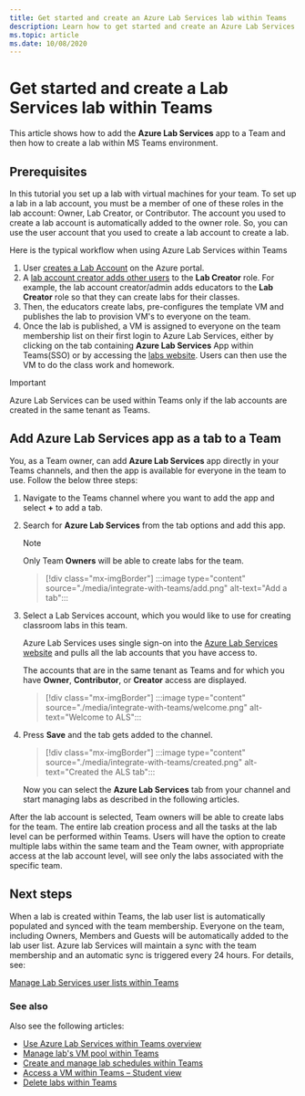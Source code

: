 ```yaml
---
title: Get started and create an Azure Lab Services lab within Teams
description: Learn how to get started and create an Azure Lab Services lab within Teams. 
ms.topic: article
ms.date: 10/08/2020
---
```


# Get started and create a Lab Services lab within Teams

This article shows how to add the **Azure Lab Services** app to a Team and then how to create a lab within MS Teams environment.

## Prerequisites

In this tutorial you set up a lab with virtual machines for your team. To set up a lab in a lab account, you must be a member of one of these roles in the lab account: Owner, Lab Creator, or Contributor. The account you used to create a lab account is automatically added to the owner role. So, you can use the user account that you used to create a lab account to create a lab.

Here is the typical workflow when using Azure Lab Services within Teams

1. User [creates a Lab Account](tutorial-setup-lab-account.md#create-a-lab-account) on the Azure portal.
1. A [lab account creator adds other users](tutorial-setup-lab-account.md#add-a-user-to-the-lab-creator-role) to the **Lab Creator** role. For example, the lab account creator/admin adds educators to the **Lab Creator** role so that they can create labs for their classes.
1. Then, the educators create labs, pre-configures the template VM and publishes the lab to provision VM's to everyone on the team.
1. Once the lab is published, a VM is assigned to everyone on the team membership list on their first login to Azure Lab Services, either by clicking on the tab containing **Azure Lab Services** App within Teams(SSO) or by accessing the [labs website](https://labs.azure.com). Users can then use the VM to do the class work and homework.

> [!IMPORTANT]
> Azure Lab Services can be used within Teams only if the lab accounts are created in the same tenant as Teams.

## Add Azure Lab Services app as a tab to a Team

You, as a Team owner, can add **Azure Lab Services** app directly in your Teams channels, and then the app is available for everyone in the team to use. Follow the below three steps:

1. Navigate to the Teams channel where you want to add the app and select **+** to add a tab. 
1. Search for **Azure Lab Services** from the tab options and add this app. 

    > [!NOTE]
    > Only Team **Owners** will be able to create labs for the team.

    > [!div class="mx-imgBorder"]
    > :::image type="content" source="./media/integrate-with-teams/add.png" alt-text="Add a tab":::
1. Select a Lab Services account, which you would like to use for creating classroom labs in this team. 

    Azure Lab Services uses single sign-on into the [Azure Lab Services website](https://labs.azure.com) and pulls all the lab accounts that you have access to. 

    The accounts that are in the same tenant as Teams and for which you have **Owner**, **Contributor**, or **Creator** access are displayed. 

    > [!div class="mx-imgBorder"]
    > :::image type="content" source="./media/integrate-with-teams/welcome.png" alt-text="Welcome to ALS":::
1. Press **Save** and the tab gets added to the channel.

    > [!div class="mx-imgBorder"]
    > :::image type="content" source="./media/integrate-with-teams/created.png" alt-text="Created the ALS tab":::

    Now you can select the **Azure Lab Services** tab from your channel and start managing labs as described in the following articles.

After the lab account is selected, Team owners will be able to create labs for the team. The entire lab creation process and all the tasks at the lab level can be performed within Teams. Users will have the option to create multiple labs within the same team and the Team owner, with appropriate access at the lab account level, will see only the labs associated with the specific team.

## Next steps

When a lab is created within Teams, the lab user list is automatically populated and synced with the team membership. Everyone on the team, including Owners, Members and Guests will be automatically added to the lab user list. Azure lab Services will maintain a sync with the team membership and an automatic sync is triggered every 24 hours. For details, see:

[Manage Lab Services user lists within Teams](how-to-manage-user-lists-within-teams.md)

### See also

Also see the following articles:

- [Use Azure Lab Services within Teams overview](lab-services-within-teams-overview.md)
- [Manage lab's VM pool within Teams](how-to-manage-vm-pool-within-teams.md)
- [Create and manage lab schedules within Teams](how-to-create-schedules-within-teams.md)
- [Access a VM within Teams – Student view](how-to-access-vm-for-students-within-teams.md)
- [Delete labs within Teams](how-to-delete-lab-within-teams.md)
